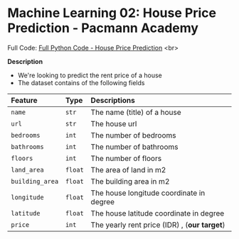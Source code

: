 # Machine Learning 02: House Price Prediction - Pacmann Academy
Full Code: [Full Python Code - House Price Prediction](https://github.com/oktaviorezap/house-price-prediction-ml02-pacmann-academy/blob/main/Mentoring_02_Introduction_to_Machine_Learning_Sekolah_Data_(Oktavio_Reza_Putra_JPP_MAX_Pacmann_Academy).ipynb)
<br>

**Description**
- We're looking to predict the rent price of a house
- The dataset contains of the following fields

<center>

|Feature|Type|Descriptions|
|:--|:--|:--|
|`name`|`str`|The name (title) of a house|
|`url`|`str`|The house url|
|`bedrooms`|`int`|The number of bedrooms|
|`bathrooms`|`int`|The number of bathrooms|
|`floors`|`int`|The number of floors|
|`land_area`|`float`|The area of land in m2|
|`building_area`|`float`|The building area in m2|
|`longitude`|`float`|The house longitude coordinate in degree|
|`latitude`|`float`|The house latitude coordinate in degree|
| `price` | `int` | The yearly rent price (IDR) , (**our target**)|
